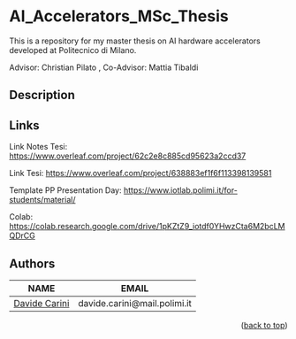 # AI_Accelerators_MSc_Thesis
This is a repository for my master thesis on AI hardware accelerators developed at Politecnico di Milano.

Advisor: Christian Pilato , 
Co-Advisor: Mattia Tibaldi


<!-- DESCRIPTION -->
## Description


<!-- RELATIVE LINKS -->
## Links

Link Notes Tesi: https://www.overleaf.com/project/62c2e8c885cd95623a2ccd37 

Link Tesi: https://www.overleaf.com/project/638883ef1f6f113398139581

Template PP Presentation Day: https://www.iotlab.polimi.it/for-students/material/

Colab: https://colab.research.google.com/drive/1pKZtZ9_iotdf0YHwzCta6M2bcLMQDrCG

<!-- AUTHORS -->
## Authors
<table style="margin-left: auto; margin-right: auto">
<thead>
<tr><th>NAME</th><th>EMAIL</th></tr>
</thead>
<tbody>
<tr><td><a href="https://github.com/davidecarini">Davide Carini<a/></td><td align="center">davide.carini@mail.polimi.it</td></tr>
</tbody>
</table>

<p align="right">(<a href="#readme-top">back to top</a>)</p>

